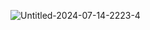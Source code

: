 ![Untitled-2024-07-14-2223-4](https://github.com/user-attachments/assets/afe3d046-0f98-4bcb-b603-e2e4e78fb4df)
